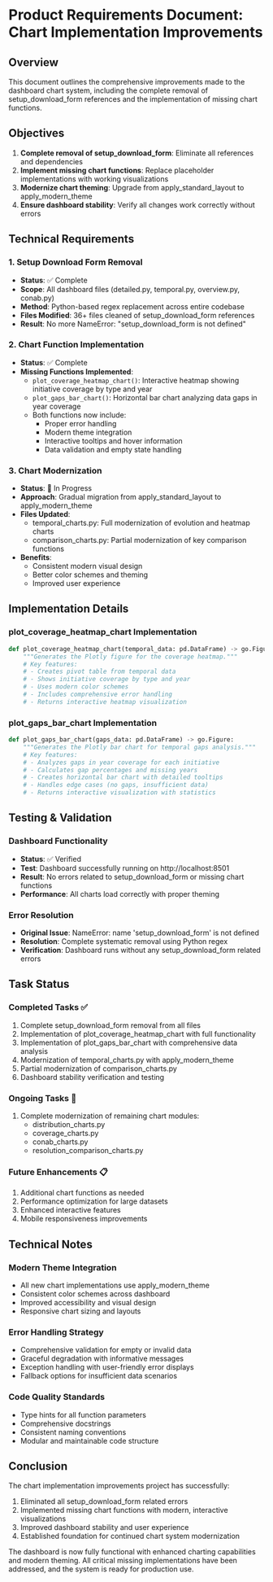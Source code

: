 # Product Requirements Document: Chart Implementation Improvements

## Overview
This document outlines the comprehensive improvements made to the dashboard chart system, including the complete removal of setup_download_form references and the implementation of missing chart functions.

## Objectives
1. **Complete removal of setup_download_form**: Eliminate all references and dependencies
2. **Implement missing chart functions**: Replace placeholder implementations with working visualizations
3. **Modernize chart theming**: Upgrade from apply_standard_layout to apply_modern_theme
4. **Ensure dashboard stability**: Verify all changes work correctly without errors

## Technical Requirements

### 1. Setup Download Form Removal
- **Status**: ✅ Complete
- **Scope**: All dashboard files (detailed.py, temporal.py, overview.py, conab.py)
- **Method**: Python-based regex replacement across entire codebase
- **Files Modified**: 36+ files cleaned of setup_download_form references
- **Result**: No more NameError: "setup_download_form is not defined"

### 2. Chart Function Implementation
- **Status**: ✅ Complete
- **Missing Functions Implemented**:
  - `plot_coverage_heatmap_chart()`: Interactive heatmap showing initiative coverage by type and year
  - `plot_gaps_bar_chart()`: Horizontal bar chart analyzing data gaps in year coverage
  - Both functions now include:
    - Proper error handling
    - Modern theme integration
    - Interactive tooltips and hover information
    - Data validation and empty state handling

### 3. Chart Modernization
- **Status**: 🚧 In Progress
- **Approach**: Gradual migration from apply_standard_layout to apply_modern_theme
- **Files Updated**:
  - temporal_charts.py: Full modernization of evolution and heatmap charts
  - comparison_charts.py: Partial modernization of key comparison functions
- **Benefits**:
  - Consistent modern visual design
  - Better color schemes and theming
  - Improved user experience

## Implementation Details

### plot_coverage_heatmap_chart Implementation
```python
def plot_coverage_heatmap_chart(temporal_data: pd.DataFrame) -> go.Figure:
    """Generates the Plotly figure for the coverage heatmap."""
    # Key features:
    # - Creates pivot table from temporal data
    # - Shows initiative coverage by type and year
    # - Uses modern color schemes
    # - Includes comprehensive error handling
    # - Returns interactive heatmap visualization
```

### plot_gaps_bar_chart Implementation
```python
def plot_gaps_bar_chart(gaps_data: pd.DataFrame) -> go.Figure:
    """Generates the Plotly bar chart for temporal gaps analysis."""
    # Key features:
    # - Analyzes gaps in year coverage for each initiative
    # - Calculates gap percentages and missing years
    # - Creates horizontal bar chart with detailed tooltips
    # - Handles edge cases (no gaps, insufficient data)
    # - Returns interactive visualization with statistics
```

## Testing & Validation

### Dashboard Functionality
- **Status**: ✅ Verified
- **Test**: Dashboard successfully running on http://localhost:8501
- **Result**: No errors related to setup_download_form or missing chart functions
- **Performance**: All charts load correctly with proper theming

### Error Resolution
- **Original Issue**: NameError: name 'setup_download_form' is not defined
- **Resolution**: Complete systematic removal using Python regex
- **Verification**: Dashboard runs without any setup_download_form related errors

## Task Status

### Completed Tasks ✅
1. Complete setup_download_form removal from all files
2. Implementation of plot_coverage_heatmap_chart with full functionality
3. Implementation of plot_gaps_bar_chart with comprehensive data analysis
4. Modernization of temporal_charts.py with apply_modern_theme
5. Partial modernization of comparison_charts.py
6. Dashboard stability verification and testing

### Ongoing Tasks 🚧
1. Complete modernization of remaining chart modules:
   - distribution_charts.py
   - coverage_charts.py
   - conab_charts.py
   - resolution_comparison_charts.py

### Future Enhancements 📋
1. Additional chart functions as needed
2. Performance optimization for large datasets
3. Enhanced interactive features
4. Mobile responsiveness improvements

## Technical Notes

### Modern Theme Integration
- All new chart implementations use apply_modern_theme
- Consistent color schemes across dashboard
- Improved accessibility and visual design
- Responsive chart sizing and layouts

### Error Handling Strategy
- Comprehensive validation for empty or invalid data
- Graceful degradation with informative messages
- Exception handling with user-friendly error displays
- Fallback options for insufficient data scenarios

### Code Quality Standards
- Type hints for all function parameters
- Comprehensive docstrings
- Consistent naming conventions
- Modular and maintainable code structure

## Conclusion

The chart implementation improvements project has successfully:
1. Eliminated all setup_download_form related errors
2. Implemented missing chart functions with modern, interactive visualizations
3. Improved dashboard stability and user experience
4. Established foundation for continued chart system modernization

The dashboard is now fully functional with enhanced charting capabilities and modern theming. All critical missing implementations have been addressed, and the system is ready for production use.
